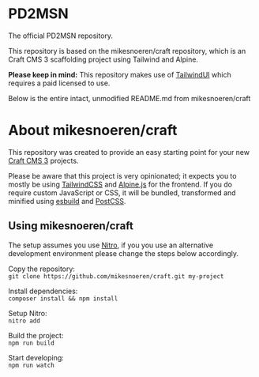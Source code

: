 # PD2MSN
The official PD2MSN repository.

This repository is based on the mikesnoeren/craft repository, which is an Craft CMS 3 scaffolding project using Tailwind and Alpine. 

**Please keep in mind:** This repository makes use of [TailwindUI](https://tailwindui.com/) which requires a paid licensed to use.

Below is the entire intact, unmodified README.md from mikesnoeren/craft


# About mikesnoeren/craft

This repository was created to provide an easy starting point for your new [Craft CMS 3](https://github.com/craftcms/cms) projects.

Please be aware that this project is very opinionated; it expects you to mostly be using [TailwindCSS](https://github.com/tailwindlabs/tailwindcss) and [Alpine.js](https://github.com/alpinejs/alpine) for the frontend.
If you do require custom JavaScript or CSS, it will be bundled, transformed and minified using [esbuild](https://github.com/evanw/esbuild) and [PostCSS](https://github.com/postcss/postcss).

## Using mikesnoeren/craft
The setup assumes you use [Nitro](https://github.com/craftcms/nitro), if you you use an alternative development environment please change the steps below accordingly.

Copy the repository: <br>
```git clone https://github.com/mikesnoeren/craft.git my-project```

Install dependencies: <br>
```composer install && npm install```

Setup Nitro: <br>
```nitro add```

Build the project: <br>
```npm run build```

Start developing: <br>
```npm run watch```